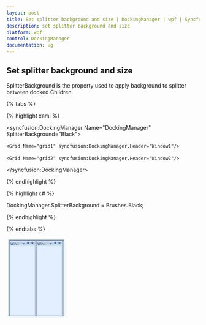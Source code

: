 ```yaml
---
layout: post
title: Set splitter background and size | DockingManager | wpf | Syncfusion
description: set splitter background and size
platform: wpf
control: DockingManager
documentation: ug
---
```


## Set splitter background and size

SplitterBackground is the property used to apply background to splitter between docked Children.

{% tabs %}

{% highlight xaml %}

<syncfusion:DockingManager Name="DockingManager" SplitterBackground="Black">    

	<Grid Name="grid1" syncfusion:DockingManager.Header="Window1"/>    

	<Grid Name="grid2" syncfusion:DockingManager.Header="Window2"/>

</syncfusion:DockingManager>

{% endhighlight  %}

{% highlight c# %}

DockingManager.SplitterBackground = Brushes.Black;

{% endhighlight  %}

{% endtabs %}


![](Set-splitter-background-and-size_images/Set-splitter-background-and-size_img1.jpeg)



